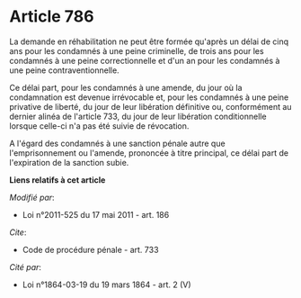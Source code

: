 # Article 786

La demande en réhabilitation ne peut être formée qu'après un délai de cinq ans pour les condamnés à une peine criminelle, de
trois ans pour les condamnés à une peine correctionnelle et d'un an pour les condamnés à une peine contraventionnelle.

Ce délai part, pour les condamnés à une amende, du jour où la condamnation est devenue irrévocable et, pour les condamnés à
une peine privative de liberté, du jour de leur libération définitive ou, conformément au dernier alinéa de l'article 733, du
jour de leur libération conditionnelle lorsque celle-ci n'a pas été suivie de révocation.

A l'égard des condamnés à une sanction pénale autre que l'emprisonnement ou l'amende, prononcée à titre principal, ce délai
part de l'expiration de la sanction subie.

**Liens relatifs à cet article**

_Modifié par_:

  - Loi n°2011-525 du 17 mai 2011 - art. 186

_Cite_:

  - Code de procédure pénale - art. 733

_Cité par_:

  - Loi n°1864-03-19 du 19 mars 1864 - art. 2 (V)
